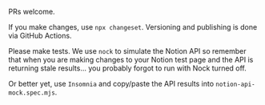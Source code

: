 
PRs welcome.

If you make changes, use `npx changeset`. Versioning and publishing is done via GitHub Actions.

Please make tests. We use `nock` to simulate the Notion API so remember that when you are making changes to your Notion test page and the API is returning stale results... you probably forgot to run with Nock turned off.

Or better yet, use `Insomnia` and copy/paste the API results into `notion-api-mock.spec.mjs`.


